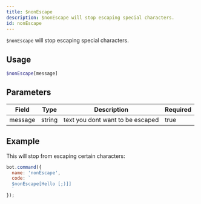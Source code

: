 ```yaml
---
title: $nonEscape 
description: $nonEscape will stop escaping special characters.
id: nonEscape
---
```


`$nonEscape` will stop escaping special characters.

## Usage

```php
$nonEscape[message]
```

## Parameters 


| Field   | Type   | Description                      | Required |
| ------- | ------ | -------------------------------- | -------- |
| message | string | text you dont want to be escaped | true      |


## Example

This will stop from escaping certain characters:

```javascript
bot.command({
  name: 'nonEscape',
  code: `
  $nonEscape[Hello [;)]]
  `
});
```
